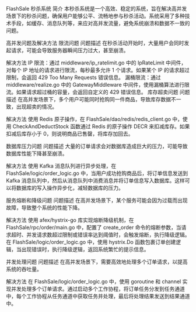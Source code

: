 FlashSale 秒杀系统
简介
本秒杀系统是一个高效、稳定的系统，旨在解决高并发场景下的秒杀问题，确保用户能够公平、流畅地参与秒杀活动。系统采用了多种技术手段，如缓存、消息队列等，来应对高并发流量，避免系统崩溃和数据不一致的问题。

高并发问题及解决方法
限流问题
问题描述
在秒杀活动开始时，大量用户会同时发起请求，可能会导致服务器瞬间压力过大，甚至崩溃。

解决方法
IP 限流：通过 middleware/ip_ratelimit.go 中的 IpRateLimit 中间件，对每个 IP 地址的请求进行限流，每秒最多允许 1 个请求。如果某个 IP 的请求超过限制，会返回 429 Too Many Requests 错误信息。
漏桶限流：通过 middleware/realize.go 中的 GatewayMiddleware 中间件，使用漏桶算法进行限流。如果请求超过桶的容量，会返回自定义的 429 错误信息。
库存超卖问题
问题描述
在高并发场景下，多个用户可能同时抢购同一件商品，导致库存数据不一致，出现超卖的情况。

解决方法
使用 Redis 原子操作，在 FlashSale/dao/redis/redis_client.go 中，使用 CheckAndDeductStock 函数通过 Redis 的原子操作 DECR 来扣减库存。如果扣减后库存小于 0，则说明商品已售罄，将库存加回去。

数据库压力问题
问题描述
大量的订单请求会对数据库造成巨大的压力，可能导致数据库性能下降甚至崩溃。

解决方法
使用 Kafka 消息队列进行异步处理，在 FlashSale/logic/order_logic.go 中，当用户成功抢购商品后，将订单信息发送到 Kafka 消息队列中，然后从消息队列中消费消息并将订单信息写入数据库。这样可以将数据库的写入操作异步化，减轻数据库的压力。

服务熔断和降级问题
问题描述
在高并发场景下，某个服务可能会因为过载而出现故障，导致整个系统的性能下降。

解决方法
使用 afex/hystrix-go 库实现熔断降级机制，在 FlashSale/rpc/order/main.go 中，配置了 create_order 命令的熔断参数，当请求超时、并发请求数超过限制或错误率达到阈值时，会触发熔断，执行降级逻辑。在 FlashSale/logic/order_logic.go 中，使用 hystrix.Do 函数包裹订单创建逻辑，当出现错误时，执行降级逻辑，返回系统繁忙的提示信息。

并发处理问题
问题描述
在高并发场景下，需要高效地处理多个订单请求，以提高系统的吞吐量。

解决方法
在 FlashSale/logic/order_logic.go 中，使用 goroutine 和 channel 实现并发处理多个订单请求。通过启动多个工作协程，将订单任务分发到任务通道中，每个工作协程从任务通道中获取任务并处理，最后将处理结果发送到结果通道中。
